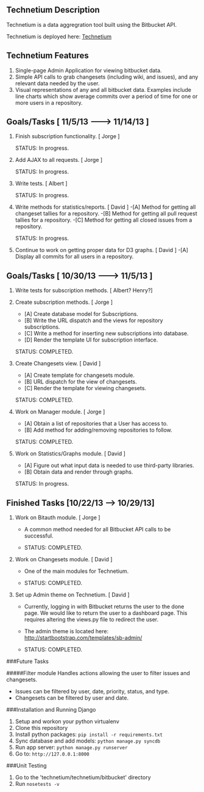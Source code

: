 Technetium Description
----------------------

Technetium is a data aggregration tool built using the Bitbucket API.

Technetium is deployed here: [Technetium](http://technetium.herokuapp.com/)

Technetium Features
-------------------
1. Single-page Admin Application for viewing bitbucket data.
2. Simple API calls to grab changesets (including wiki, and issues),
   and any relevant data needed by the user.
3. Visual representations of any and all bitbucket data. Examples include
   line charts which show average commits over a period of time for one
   or more users in a repository.

Goals/Tasks [ 11/5/13 ---> 11/14/13 ]
-------------------------------------
1. Finish subscription functionality. [ Jorge ]
  
   STATUS: In progress.

2. Add AJAX to all requests. [ Jorge ]

   STATUS: In progress.

3. Write tests. [ Albert ]

   STATUS: In progress.

4. Write methods for statistics/reports. [ David ]
    -[A] Method for getting all changeset tallies for a repository.
    -[B] Method for getting all pull request tallies for a repository.
    -[C] Method for getting all closed issues from a repository.
  
   STATUS: In progress.

5. Continue to work on getting proper data for D3 graphs. [ David ]
   -[A] Display all commits for all users in a repository.

Goals/Tasks [ 10/30/13 ---> 11/5/13 ]
-------------------------------------

1. Write tests for subscription methods. [ Albert? Henry?]


2. Create subscription methods. [ Jorge ]
    
      - [A] Create database model for Subscriptions.
      - [B] Write the URL dispatch and the views for repository subscriptions.
      - [C] Write a method for inserting new subscriptions into database.
      - [D] Render the template UI for subscription interface. 
      
      STATUS: COMPLETED.

3. Create Changesets view. [ David ]

      - [A] Create template for changesets module.
      - [B] URL dispatch for the view of changesets.
      - [C] Render the template for viewing changesets.

      STATUS: COMPLETED.

4. Work on Manager module. [ Jorge ]

      - [A] Obtain a list of repositories that a User has access to.
      - [B] Add method for adding/removing repositories to follow.

      STATUS: COMPLETED.

5. Work on Statistics/Graphs module. [ David ]

      - [A] Figure out what input data is needed to use third-party libraries.
      - [B] Obtain data and render through graphs.

      STATUS: In progress.

Finished Tasks [10/22/13 --> 10/29/13]
---------------------------------------

1. Work on Bitauth module. [ Jorge ]

    - A common method needed for all Bitbucket API calls to be
      successful.

    - STATUS: COMPLETED.

2. Work on Changesets module. [ David ]

    - One of the main modules for Technetium.

    - STATUS: COMPLETED.

3. Set up Admin theme on Technetium. [ David ]

    - Currently, logging in with Bitbucket returns the user to
      the done page. We would like to return the user to a
      dashboard page. This requires altering the views.py file
      to redirect the user.

    - The admin theme is located here:
      http://startbootstrap.com/templates/sb-admin/

    - STATUS: COMPLETED.


###Future Tasks

#####Filter module
Handles actions allowing the user to filter issues and changesets.

* Issues can be filtered by user, date, priority, status, and type.
* Changesets can be filtered by user and date.


###Installation and Running Django
1. Setup and workon your python virtualenv
2. Clone this repository
3. Install python packages: `pip install -r requirements.txt`
4. Sync database and add models: `python manage.py syncdb`
5. Run app server: `python manage.py runserver`
6. Go to: `http://127.0.0.1:8000`


###Unit Testing
1. Go to the 'technetium/technetium/bitbucket' directory
2. Run `nosetests -v`
